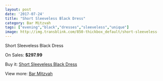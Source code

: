 ```yaml
---
layout: post
date: '2017-07-24'
title: "Short Sleeveless Black Dress"
category: Bar Mitzvah
tags: ["evening","black","dresses","sleeveless","unique"]
image: http://img.transblink.com/850-thickbox_default/short-sleeveless-black-dress.jpg
---
```

Short Sleeveless Black Dress

On Sales: **$297.99**
<a href="https://www.transblink.com/en/bar-mitzvah/244-short-sleeveless-black-dress.html"><amp-img layout="responsive" width="600" height="600" src="//img.transblink.com/850-thickbox_default/short-sleeveless-black-dress.jpg" alt="Short Sleeveless Black Dress 0" /></a>
<a href="https://www.transblink.com/en/bar-mitzvah/244-short-sleeveless-black-dress.html"><amp-img layout="responsive" width="600" height="600" src="//img.transblink.com/852-thickbox_default/short-sleeveless-black-dress.jpg" alt="Short Sleeveless Black Dress 1" /></a>
<a href="https://www.transblink.com/en/bar-mitzvah/244-short-sleeveless-black-dress.html"><amp-img layout="responsive" width="600" height="600" src="//img.transblink.com/851-thickbox_default/short-sleeveless-black-dress.jpg" alt="Short Sleeveless Black Dress 2" /></a>

Buy it: [Short Sleeveless Black Dress](https://www.transblink.com/en/bar-mitzvah/244-short-sleeveless-black-dress.html "Short Sleeveless Black Dress")

View more: [Bar Mitzvah](https://www.transblink.com/en/2-bar-mitzvah "Bar Mitzvah")